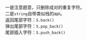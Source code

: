 一是注意题意，只删除成对的重复字符。  
二是```string```自带类似栈的api。  
返回尾部字符：```S.back()```  
弹出尾部字符：```S.pop_back()```  
尾部插入字符：```S.push_back()```

